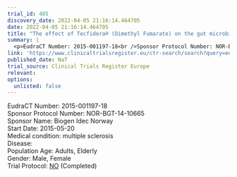 ```yaml
---
trial_id: 485
discovery_date: 2022-04-05 21:16:14.464705
date: 2022-04-05 21:16:14.464705
title: "The effect of Tecfidera® (Dimethyl Fumarate) on the gut microbiota as a causal factor for GI associated adverse events."
summary: |
  <p>EudraCT Number: 2015-001197-18<br />Sponsor Protocol Number: NOR-BGT-14-10665<br />Sponsor Name: Biogen Idec Norway<br />Start Date: 2015-05-20<br />Medical condition: multiple sclerosis<br />Disease: <br />Population Age: Adults, Elderly<br />Gender: Male, Female<br />Trial Protocol: <a href="https://www.clinicaltrialsregister.eu/ctr-search/trial/2015-001197-18/NO">NO</a> (Completed)</p>
link: 'https://www.clinicaltrialsregister.eu/ctr-search/search?query=eudract_number:2015-001197-18'
published_date: NaT
trial_source: Clinical Trials Register Europe
relevant: 
options:
  unlisted: false
---
```

<p>EudraCT Number: 2015-001197-18<br />Sponsor Protocol Number: NOR-BGT-14-10665<br />Sponsor Name: Biogen Idec Norway<br />Start Date: 2015-05-20<br />Medical condition: multiple sclerosis<br />Disease: <br />Population Age: Adults, Elderly<br />Gender: Male, Female<br />Trial Protocol: <a href="https://www.clinicaltrialsregister.eu/ctr-search/trial/2015-001197-18/NO">NO</a> (Completed)</p>